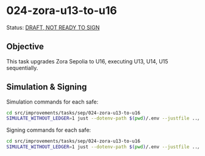 # 024-zora-u13-to-u16

Status: [DRAFT, NOT READY TO SIGN]()

## Objective

This task upgrades Zora Sepolia to U16, executing U13, U14, U15 sequentially.

## Simulation & Signing

Simulation commands for each safe:
```bash
cd src/improvements/tasks/sep/024-zora-u13-to-u16
SIMULATE_WITHOUT_LEDGER=1 just --dotenv-path $(pwd)/.env --justfile ../../../../../src/improvements/justfile simulate council
```

Signing commands for each safe:
```bash
cd src/improvements/tasks/sep/024-zora-u13-to-u16
SIMULATE_WITHOUT_LEDGER=1 just --dotenv-path $(pwd)/.env --justfile ../../../../../src/improvements/justfile simulate foundation
```
